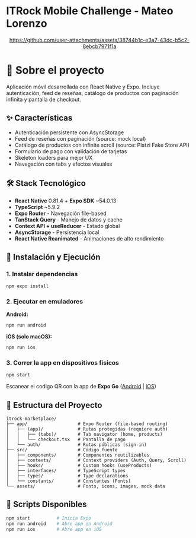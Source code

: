 

# ITRock Mobile Challenge - Mateo Lorenzo

<div align="center">
  
  https://github.com/user-attachments/assets/38744b1c-e3a7-43dc-b5c2-8ebcb7971f1a
</div>


# 📱 Sobre el proyecto

Aplicación móvil desarrollada con React Native y Expo. Incluye autenticación, feed de reseñas, catálogo de productos con paginación infinita y pantalla de checkout.


## ✨ Características

- Autenticación persistente con AsyncStorage
- Feed de reseñas con paginación (source: mock local)
- Catálogo de productos con infinite scroll (source: Platzi Fake Store API)
- Formulario de pago con validación de tarjetas
- Skeleton loaders para mejor UX
- Navegación con tabs y efectos visuales

## 🛠️ Stack Tecnológico

- **React Native** 0.81.4 + **Expo SDK** ~54.0.13
- **TypeScript** ~5.9.2
- **Expo Router** - Navegación file-based
- **TanStack Query** - Manejo de datos y cache
- **Context API + useReducer** - Estado global
- **AsyncStorage** - Persistencia local
- **React Native Reanimated** - Animaciones de alto rendimiento

## 🚀 Instalación y Ejecución

### 1. Instalar dependencias

```bash
npm expo install
```

### 2. Ejecutar en emuladores

**Android:**

```bash
npm run android
```

**iOS (solo macOS):**

```bash
npm run ios
```

### 3. Correr la app en dispositivos fisicos

```bash
npm start
```

Escanear el codigo QR con la app de **Expo Go** ([Android](https://play.google.com/store/apps/details?id=host.exp.exponent) | [iOS](https://apps.apple.com/app/expo-go/id982107779))

## 📁 Estructura del Proyecto


```
itrock-marketplace/
├── app/                   # Expo Router (file-based routing)
│   ├── (app)/             # Rutas protegidas (requiere auth)
│   │   ├── (tabs)/        # Tab navigator (home, products)
│   │   └── checkout.tsx   # Pantalla de pago
│   └── auth/              # Rutas públicas (sign-in)
├── src/                   # Código fuente
│   ├── components/        # Componentes reutilizables
│   ├── contexts/          # Context providers (Auth, Query, Scroll)
│   ├── hooks/             # Custom hooks (useProducts)
│   ├── interfaces/        # TypeScript types
│   ├── types/             # Type declarations
│   └── constants/         # Constantes (Fonts)
└── assets/                # Fonts, icons, images, mock data
```


## 📝 Scripts Disponibles

```bash
npm start          # Inicia Expo
npm run android    # Abre app en Android
npm run ios        # Abre app en iOS
```

